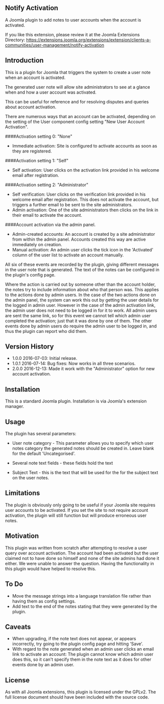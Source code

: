 Notify Activation
-----------------

A Joomla plugin to add notes to user accounts when the account is activated.

If you like this extension, please review it at the Joomla Extensions Directory: https://extensions.joomla.org/extensions/extension/clients-a-communities/user-management/notify-activation

Introduction
------------

This is a plugin for Joomla that triggers the system to create a user note when an account is activated.

The generated user note will allow site administrators to see at a glance when and how a user account was activated.

This can be useful for reference and for resolving disputes and queries about account activation.

There are numerous ways that an account can be activated, depending on the setting of the User component config setting "New User Account Activation".

####Activation setting 0: "None"
* Immediate activation: Site is configured to activate accounts as soon as they are registered.

####Activation setting 1: "Self"
* Self activation: User clicks on the activation link provided in his welcome email after registration.

####Activation setting 2: "Administrator"
* Self verification: User clicks on the verification link provided in his welcome email after registration. This does not activate the account, but triggers a further email to be sent to the site administrators.
* Admin activation: One of the site administrators then clicks on the link in their email to activate the account.

####Account activation via the admin panel.
* Admin-created accounts: An account is created by a site administrator from within the admin panel. Accounts created this way are active immediately on creation.
* Manual activation: An admin user clicks the tick icon in the 'Activated' column of the user list to activate an account manually.

All six of these events are recorded by the plugin, giving different messages in the user note that is generated. The text of the notes can be configured in the plugin's config page.

Where the action is carried out by someone other than the account holder, the notes try to include information about who that person was. This applies to the actions done by admin users. In the case of the two actions done on the admin panel, the system can work this out by getting the user details for the logged in admin user. However in the case of the admin activation link, the admin user does not need to be logged in for it to work. All admin users are sent the same link, so for this event we cannot tell which admin user completed the activation; just that it was done by one of them. The other events done by admin users do require the admin user to be logged in, and thus the plugin can report who did them.


Version History
----------------
* 1.0.0     2016-07-03: Initial release.
* 1.0.1     2016-07-14: Bug fixes: Now works in all three scenarios.
* 2.0.0     2016-12-13: Made it work with the "Administrator" option for new account activation.


Installation
----------------
This is a standard Joomla plugin. Installation is via Joomla's extension manager.


Usage
----------------
The plugin has several parameters:

* User note category - This parameter allows you to specify which user notes category the generated notes should be created in. Leave blank for the default 'Uncategorised'.

* Several note text fields - these fields hold the text 

* Subject Text - this is the text that will be used for the for the subject text on the user notes.


Limitations
----------------
The plugin is obviously only going to be useful if your Joomla site requires user accounts to be activated. If you set the site to not require account activation, the plugin will still function but will produce erroneous user notes.


Motivation
----------------
This plugin was written from scratch after attempting to resolve a user query over account activation. The account had been activated but the user claimed not to have done so himself and none of the site admins had done it either. We were unable to answer the question. Having the functionality in this plugin would have helped to resolve this.

To Do
-----

* Move the message strings into a language translation file rather than having them as config settings.
* Add text to the end of the notes stating that they were generated by the plugin.

Caveats
-------

* When upgrading, if the note text does not appear, or appears incorrectly, try going to the plugin config page and hitting 'Save'.
* With regard to the note generated when an admin user clicks an email link to activate an account: The plugin cannot know which admin user does this, so it can't specify them in the note text as it does for other events done by an admin user.

License
----------------
As with all Joomla extensions, this plugin is licensed under the GPLv2. The full license document should have been included with the source code.
